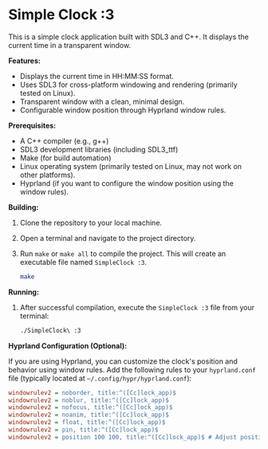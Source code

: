 # Simple Clock :3

This is a simple clock application built with SDL3 and C++. It displays the current time in a transparent window.

**Features:**

* Displays the current time in HH:MM:SS format.
* Uses SDL3 for cross-platform windowing and rendering (primarily tested on Linux).
* Transparent window with a clean, minimal design.
* Configurable window position through Hyprland window rules.

**Prerequisites:**

* A C++ compiler (e.g., g++)
* SDL3 development libraries (including SDL3\_ttf)
* Make (for build automation)
* Linux operating system (primarily tested on Linux, may not work on other platforms).
* Hyprland (if you want to configure the window position using the window rules).

**Building:**

1.  Clone the repository to your local machine.
2.  Open a terminal and navigate to the project directory.
3.  Run `make` or `make all` to compile the project. This will create an executable file named `SimpleClock :3`.

    ```bash
    make
    ```

**Running:**

1.  After successful compilation, execute the `SimpleClock :3` file from your terminal:

    ```bash
    ./SimpleClock\ :3
    ```

**Hyprland Configuration (Optional):**

If you are using Hyprland, you can customize the clock's position and behavior using window rules. Add the following rules to your `hyprland.conf` file (typically located at `~/.config/hypr/hyprland.conf`):

```ini
windowrulev2 = noborder, title:^([Cc]lock_app)$
windowrulev2 = noblur, title:^([Cc]lock_app)$
windowrulev2 = nofocus, title:^([Cc]lock_app)$
windowrulev2 = noanim, title:^([Cc]lock_app)$
windowrulev2 = float, title:^([Cc]lock_app)$
windowrulev2 = pin, title:^([Cc]lock_app)$
windowrulev2 = position 100 100, title:^([Cc]lock_app)$ # Adjust position as needed
